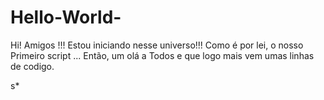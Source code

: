 # Hello-World-
Hi! Amigos !!! Estou iniciando nesse universo!!!
Como é por lei, o nosso Primeiro  script ...
Então,  um  olá  a Todos e que logo mais vem umas linhas de codigo.

s*

